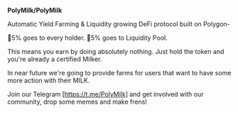 **PolyMilk/PolyMilk**

Automatic Yield Farming & Liquidity growing DeFi protocol built on Polygon-

🥛5% goes to every holder.
🥛5% goes to Liquidity Pool.

This means you earn by doing absolutely nothing. Just hold the token and you're already a certified Milker. 

In near future we're going to provide farms for users that want to have some more action with their MILK.

Join our Telegram [https://t.me/PolyMilk] and get involved with our community, drop some memes and make frens!
